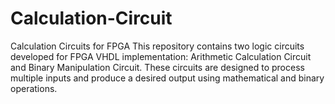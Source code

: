 # Calculation-Circuit
Calculation Circuits for FPGA This repository contains two logic circuits developed for FPGA VHDL implementation: Arithmetic Calculation Circuit and Binary Manipulation Circuit. These circuits are designed to process multiple inputs and produce a desired output using mathematical and binary operations.
